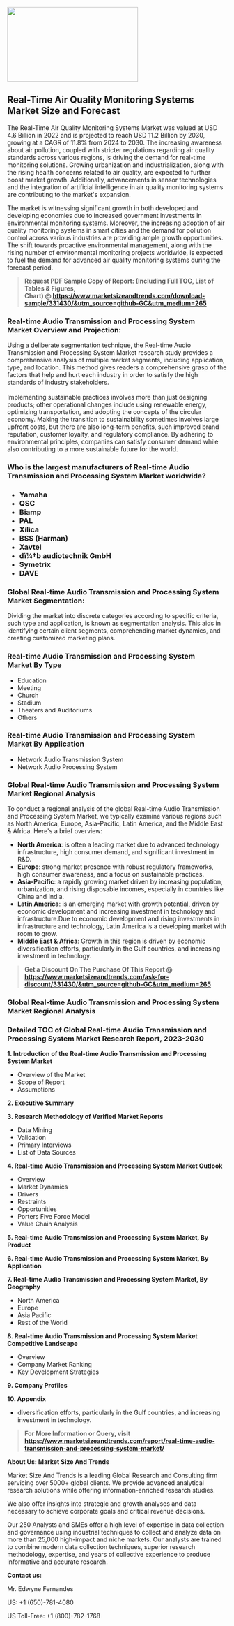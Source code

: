<p><img class="alignnone size-medium wp-image-20088" src="https://ffe5etoiles.com/wp-content/uploads/2024/12/MST1-300x171.png" alt="" width="300" height="171" /></p><h2>Real-Time Air Quality Monitoring Systems Market Size and Forecast</h2><p>The Real-Time Air Quality Monitoring Systems Market was valued at USD 4.6 Billion in 2022 and is projected to reach USD 11.2 Billion by 2030, growing at a CAGR of 11.8% from 2024 to 2030. The increasing awareness about air pollution, coupled with stricter regulations regarding air quality standards across various regions, is driving the demand for real-time monitoring solutions. Growing urbanization and industrialization, along with the rising health concerns related to air quality, are expected to further boost market growth. Additionally, advancements in sensor technologies and the integration of artificial intelligence in air quality monitoring systems are contributing to the market's expansion.</p><p>The market is witnessing significant growth in both developed and developing economies due to increased government investments in environmental monitoring systems. Moreover, the increasing adoption of air quality monitoring systems in smart cities and the demand for pollution control across various industries are providing ample growth opportunities. The shift towards proactive environmental management, along with the rising number of environmental monitoring projects worldwide, is expected to fuel the demand for advanced air quality monitoring systems during the forecast period.</p></p><blockquote id="" class=""><strong>Request PDF Sample Copy of Report: (Including Full TOC, List of Tables &amp; Figures, Chart)&nbsp;@&nbsp;<strong><a href="https://www.marketsizeandtrends.com/download-sample/331430/&utm_source=github-GC&utm_medium=265" target="_blank">https://www.marketsizeandtrends.com/download-sample/331430/&utm_source=github-GC&utm_medium=265</a></strong></strong></blockquote><h3 id="" class="">Real-time Audio Transmission and Processing System Market&nbsp;Overview and Projection:</h3><p id="" class="">Using a deliberate segmentation technique, the Real-time Audio Transmission and Processing System Market research study provides a comprehensive analysis of multiple market segments, including application, type, and location. This method gives readers a comprehensive grasp of the factors that help and hurt each industry in order to satisfy the high standards of industry stakeholders. <br /> <br />Implementing sustainable practices involves more than just designing products; other operational changes include using renewable energy, optimizing transportation, and adopting the concepts of the circular economy. Making the transition to sustainability sometimes involves large upfront costs, but there are also long-term benefits, such improved brand reputation, customer loyalty, and regulatory compliance. By adhering to environmental principles, companies can satisfy consumer demand while also contributing to a more sustainable future for the world.</p><h3 id="" class="">Who is the largest manufacturers of&nbsp;Real-time Audio Transmission and Processing System Market worldwide?</h3><h3 class=""><p><ul><li>Yamaha </li><li> QSC </li><li> Biamp </li><li> PAL </li><li> Xilica </li><li> BSS (Harman) </li><li> Xavtel </li><li> dï¼†b audiotechnik GmbH </li><li> Symetrix </li><li> DAVE</li></ul></p></h3><h3 id="" class="">Global&nbsp;Real-time Audio Transmission and Processing System Market Segmentation:</h3><p id="" class="">Dividing the market into discrete categories according to specific criteria, such type and application, is known as segmentation analysis. This aids in identifying certain client segments, comprehending market dynamics, and creating customized marketing plans.</p><h3 id="" class="">Real-time Audio Transmission and Processing System Market&nbsp;By Type</h3><p><p><ul><li>Education</li><li> Meeting</li><li> Church</li><li> Stadium</li><li> Theaters and Auditoriums</li><li> Others</p></li></ul></p></p><h3 id="" class="">Real-time Audio Transmission and Processing System Market&nbsp;By Application</h3><p class=""><p><ul><li>Network Audio Transmission System</li><li> Network Audio Processing System</li></ul></p></p><h3 id="" class="">Global Real-time Audio Transmission and Processing System Market Regional Analysis</h3><p id="" class="">To conduct a regional analysis of the global Real-time Audio Transmission and Processing System Market, we typically examine various regions such as North America, Europe, Asia-Pacific, Latin America, and the Middle East &amp; Africa. Here's a brief overview:</p><ul><li><strong>North America</strong>: is often a leading market due to advanced technology infrastructure, high consumer demand, and significant investment in R&amp;D.</li><li><strong>Europe</strong>: strong market presence with robust regulatory frameworks, high consumer awareness, and a focus on sustainable practices.</li><li><strong>Asia-Pacific</strong>: a rapidly growing market driven by increasing population, urbanization, and rising disposable incomes, especially in countries like China and India.</li><li><strong>Latin America</strong>: is an emerging market with growth potential, driven by economic development and increasing investment in technology and infrastructure.Due to economic development and rising investments in infrastructure and technology, Latin America is a developing market with room to grow.</li><li><strong>Middle East &amp; Africa</strong>: Growth in this region is driven by economic diversification efforts, particularly in the Gulf countries, and increasing investment in technology.</li></ul><blockquote id="" class=""><strong>Get a Discount On The Purchase Of This Report @ <strong><a href="https://www.marketsizeandtrends.com/ask-for-discount/331430/&utm_source=github-GC&utm_medium=265" target="_blank">https://www.marketsizeandtrends.com/ask-for-discount/331430/&utm_source=github-GC&utm_medium=265</a></strong></strong></blockquote><h3 id="" class="">Global Real-time Audio Transmission and Processing System Market Regional Analysis</h3><h3 id="" class="">Detailed TOC of Global Real-time Audio Transmission and Processing System Market Research Report, 2023-2030</h3><p id="" class=""><strong>1. Introduction of the Real-time Audio Transmission and Processing System Market</strong></p><ul><li>Overview of the Market</li><li>Scope of Report</li><li>Assumptions</li></ul><p id="" class=""><strong>2. Executive Summary</strong></p><p id="" class=""><strong>3. Research Methodology of Verified Market Reports</strong></p><ul><li>Data Mining</li><li>Validation</li><li>Primary Interviews</li><li>List of Data Sources</li></ul><p id="" class=""><strong>4. Real-time Audio Transmission and Processing System Market Outlook</strong></p><ul><li>Overview</li><li>Market Dynamics</li><li>Drivers</li><li>Restraints</li><li>Opportunities</li><li>Porters Five Force Model</li><li>Value Chain Analysis</li></ul><p id="" class=""><strong>5. Real-time Audio Transmission and Processing System Market, By Product</strong></p><p id="" class=""><strong>6. Real-time Audio Transmission and Processing System Market, By Application</strong></p><p id="" class=""><strong>7. Real-time Audio Transmission and Processing System Market, By Geography</strong></p><ul><li>North America</li><li>Europe</li><li>Asia Pacific</li><li>Rest of the World</li></ul><p id="" class=""><strong>8. Real-time Audio Transmission and Processing System Market Competitive Landscape</strong></p><ul><li>Overview</li><li>Company Market Ranking</li><li>Key Development Strategies</li></ul><p id="" class=""><strong>9. Company Profiles</strong></p><p id="" class=""><strong>10. Appendix</strong></p><ul><li>diversification efforts, particularly in the Gulf countries, and increasing investment in technology.</li></ul><blockquote id="" class=""><strong>For More Information or Query, visit <strong><strong><a href="https://www.marketsizeandtrends.com/report/real-time-audio-transmission-and-processing-system-market/" target="_blank">https://www.marketsizeandtrends.com/report/real-time-audio-transmission-and-processing-system-market/</a></strong></strong></strong></blockquote><p id="" class=""><strong>About Us: Market Size And Trends</strong></p><p id="" class="">Market Size And Trends is a leading Global Research and Consulting firm servicing over 5000+ global clients. We provide advanced analytical research solutions while offering information-enriched research studies.</p><p id="" class="">We also offer insights into strategic and growth analyses and data necessary to achieve corporate goals and critical revenue decisions.</p><p id="" class="">Our 250 Analysts and SMEs offer a high level of expertise in data collection and governance using industrial techniques to collect and analyze data on more than 25,000 high-impact and niche markets. Our analysts are trained to combine modern data collection techniques, superior research methodology, expertise, and years of collective experience to produce informative and accurate research.</p><p id="" class=""><strong>Contact us:</strong></p><p id="" class="">Mr. Edwyne Fernandes</p><p id="" class="">US: +1 (650)-781-4080</p><p id="" class="">US Toll-Free: +1 (800)-782-1768</p>
